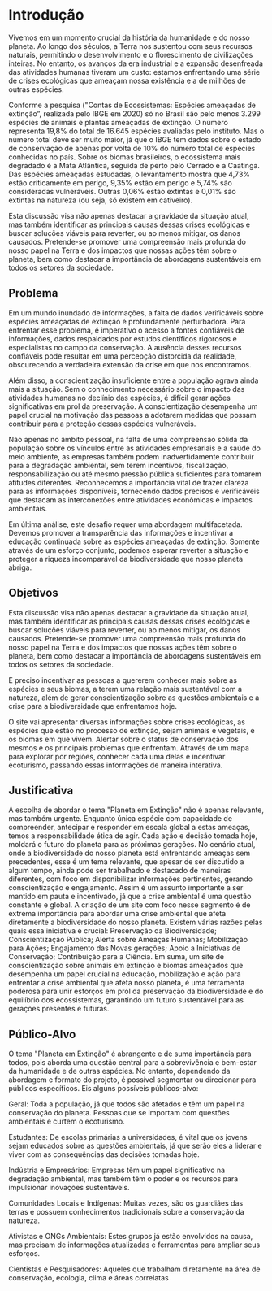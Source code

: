 # Introdução

Vivemos em um momento crucial da história da humanidade e do nosso planeta. Ao longo dos séculos, a Terra nos sustentou com seus recursos naturais, permitindo o desenvolvimento e o florescimento de civilizações inteiras. No entanto, os avanços da era industrial e a expansão desenfreada das atividades humanas tiveram um custo: estamos enfrentando uma série de crises ecológicas que ameaçam nossa existência e a de milhões de outras espécies.

Conforme a pesquisa ("Contas de Ecossistemas: Espécies ameaçadas de extinção”, realizada pelo IBGE em 2020) só no Brasil são pelo menos 3.299 espécies de animais e plantas ameaçadas de extinção. O número representa 19,8% do total de 16.645 espécies avaliadas pelo instituto. Mas o número total deve ser muito maior, já que o IBGE tem dados sobre o estado de conservação de apenas por volta de 10% do número total de espécies conhecidas no país. Sobre os biomas brasileiros, o ecossistema mais degradado é a Mata Atlântica, seguida de perto pelo Cerrado e a Caatinga. Das espécies ameaçadas estudadas, o levantamento mostra que 4,73% estão criticamente em perigo, 9,35% estão em perigo e 5,74% são consideradas vulneráveis. Outras 0,06% estão extintas e 0,01% são extintas na natureza (ou seja, só existem em cativeiro).

Esta discussão visa não apenas destacar a gravidade da situação atual, mas também identificar as principais causas dessas crises ecológicas e buscar soluções viáveis para reverter, ou ao menos mitigar, os danos causados. Pretende-se promover uma compreensão mais profunda do nosso papel na Terra e dos impactos que nossas ações têm sobre o planeta, bem como destacar a importância de abordagens sustentáveis em todos os setores da sociedade. 

## Problema

Em um mundo inundado de informações, a falta de dados verificáveis sobre espécies ameaçadas de extinção é profundamente perturbadora. Para enfrentar esse problema, é imperativo o acesso a fontes confiáveis de informações, dados respaldados por estudos científicos rigorosos e especialistas no campo da conservação. A ausência desses recursos confiáveis pode resultar em uma percepção distorcida da realidade, obscurecendo a verdadeira extensão da crise em que nos encontramos.

Além disso, a conscientização insuficiente entre a população agrava ainda mais a situação. Sem o conhecimento necessário sobre o impacto das atividades humanas no declínio das espécies, é difícil gerar ações significativas em prol da preservação. A conscientização desempenha um papel crucial na motivação das pessoas a adotarem medidas que possam contribuir para a proteção dessas espécies vulneráveis. 

Não apenas no âmbito pessoal, na falta de uma compreensão sólida da população sobre os vínculos entre as atividades empresariais e a saúde do meio ambiente, as empresas também podem inadvertidamente contribuir para a degradação ambiental, sem terem incentivos, fiscalização, responsabilização ou até mesmo pressão pública suficientes para tomarem atitudes diferentes. Reconhecemos a importância vital de trazer clareza para as informações disponíveis, fornecendo dados precisos e verificáveis que destacam as interconexões entre atividades econômicas e impactos ambientais.

Em última análise, este desafio requer uma abordagem multifacetada. Devemos promover a transparência das informações e incentivar a educação continuada sobre as espécies ameaçadas de extinção. Somente através de um esforço conjunto, podemos esperar reverter a situação e proteger a riqueza incomparável da biodiversidade que nosso planeta abriga.

## Objetivos

Esta discussão visa não apenas destacar a gravidade da situação atual, mas também identificar as principais causas dessas crises ecológicas e buscar soluções viáveis para reverter, ou ao menos mitigar, os danos causados. Pretende-se promover uma compreensão mais profunda do nosso papel na Terra e dos impactos que nossas ações têm sobre o planeta, bem como destacar a importância de abordagens sustentáveis em todos os setores da sociedade.

É preciso incentivar as pessoas a quererem conhecer mais sobre as espécies e seus biomas, a terem uma relação mais sustentável com a natureza, além de gerar conscientização sobre as questões ambientais e a crise para a biodiversidade que enfrentamos hoje.

O site vai apresentar diversas informações sobre crises ecológicas, as espécies que estão no processo de extinção, sejam animais e vegetais, e os biomas em que vivem. Alertar sobre o status de conservação dos mesmos e os principais problemas que enfrentam. 
Através de um mapa para explorar por regiões, conhecer cada uma delas e incentivar ecoturismo, passando essas informações de maneira interativa.

## Justificativa

A escolha de abordar o tema "Planeta em Extinção" não é apenas relevante, mas também urgente. Enquanto única espécie com capacidade de compreender, antecipar e responder em escala global a estas ameaças, temos a responsabilidade ética de agir. Cada ação e decisão tomada hoje, moldará o futuro do planeta para as próximas gerações. No cenário atual, onde a biodiversidade do nosso planeta está enfrentando ameaças sem precedentes, esse é um tema relevante, que apesar de ser discutido a algum tempo, ainda pode ser trabalhado e destacado de maneiras diferentes, com foco em disponibilizar informações pertinentes, gerando conscientização e engajamento. Assim é um assunto importante a ser mantido em pauta e incentivado, já que a crise ambiental é uma questão constante e global. 
A criação de um site com foco nesse segmento é de extrema importância para abordar uma crise ambiental que afeta diretamente a biodiversidade do nosso planeta. Existem várias razões pelas quais essa iniciativa é crucial: Preservação da Biodiversidade; Conscientização Pública; Alerta sobre Ameaças Humanas; Mobilização para Ações; Engajamento das Novas gerações; Apoio a Iniciativas de Conservação; Contribuição para a Ciência.
Em suma, um site de conscientização sobre animais em extinção e biomas ameaçados que desempenha um papel crucial na educação, mobilização e ação para enfrentar a crise ambiental que afeta nosso planeta, é uma ferramenta poderosa para unir esforços em prol da preservação da biodiversidade e do equilíbrio dos ecossistemas, garantindo um futuro sustentável para as gerações presentes e futuras.

## Público-Alvo

O tema "Planeta em Extinção" é abrangente e de suma importância para todos, pois aborda uma questão central para a sobrevivência e bem-estar da humanidade e de outras espécies. No entanto, dependendo da abordagem e formato do projeto, é possível segmentar ou direcionar para públicos específicos. Eis alguns possíveis públicos-alvo:

Geral: Toda a população, já que todos são afetados e têm um papel na conservação do planeta. Pessoas que se importam com questões ambientais e curtem o ecoturismo. 

Estudantes: De escolas primárias a universidades, é vital que os jovens sejam educados sobre as questões ambientais, já que serão eles a liderar e viver com as consequências das decisões tomadas hoje.

Indústria e Empresários: Empresas têm um papel significativo na degradação ambiental, mas também têm o poder e os recursos para impulsionar inovações sustentáveis.

Comunidades Locais e Indígenas: Muitas vezes, são os guardiães das terras e possuem conhecimentos tradicionais sobre a conservação da natureza.

Ativistas e ONGs Ambientais: Estes grupos já estão envolvidos na causa, mas precisam de informações atualizadas e ferramentas para ampliar seus esforços.

Cientistas e Pesquisadores: Aqueles que trabalham diretamente na área de conservação, ecologia, clima e áreas correlatas
